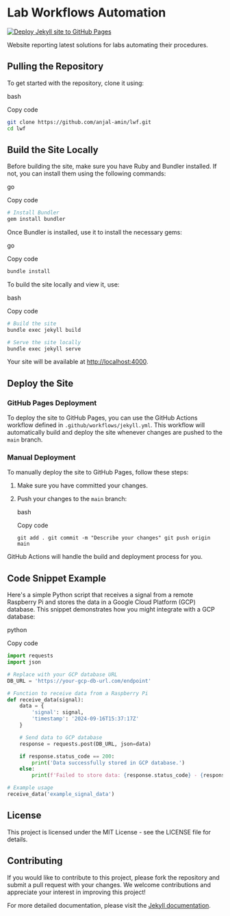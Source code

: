 Lab Workflows Automation
========================

[![Deploy Jekyll site to GitHub Pages](https://github.com/anjal-amin/lwf/actions/workflows/jekyll.yml/badge.svg)](https://github.com/anjal-amin/lwf/actions/workflows/jekyll.yml)

Website reporting latest solutions for labs automating their procedures.

Pulling the Repository
----------------------

To get started with the repository, clone it using:

bash

Copy code

````bash
git clone https://github.com/anjal-amin/lwf.git
cd lwf
````

Build the Site Locally
----------------------

Before building the site, make sure you have Ruby and Bundler installed. If not, you can install them using the following commands:

go

Copy code

````bash
# Install Bundler
gem install bundler
````

Once Bundler is installed, use it to install the necessary gems:

go

Copy code

````bash
bundle install
````

To build the site locally and view it, use:

bash

Copy code

````bash
# Build the site
bundle exec jekyll build

# Serve the site locally
bundle exec jekyll serve
````

Your site will be available at <http://localhost:4000>.

Deploy the Site
---------------

### GitHub Pages Deployment

To deploy the site to GitHub Pages, you can use the GitHub Actions workflow defined in `.github/workflows/jekyll.yml`. This workflow will automatically build and deploy the site whenever changes are pushed to the `main` branch.

### Manual Deployment

To manually deploy the site to GitHub Pages, follow these steps:

1.  Make sure you have committed your changes.

2.  Push your changes to the `main` branch:

    bash

    Copy code

    `git add .
    git commit -m "Describe your changes"
    git push origin main`

GitHub Actions will handle the build and deployment process for you.

Code Snippet Example
--------------------

Here's a simple Python script that receives a signal from a remote Raspberry Pi and stores the data in a Google Cloud Platform (GCP) database. This snippet demonstrates how you might integrate with a GCP database:

python

Copy code

````python
import requests
import json

# Replace with your GCP database URL
DB_URL = 'https://your-gcp-db-url.com/endpoint'

# Function to receive data from a Raspberry Pi
def receive_data(signal):
    data = {
        'signal': signal,
        'timestamp': '2024-09-16T15:37:17Z'
    }

    # Send data to GCP database
    response = requests.post(DB_URL, json=data)

    if response.status_code == 200:
        print('Data successfully stored in GCP database.')
    else:
        print(f'Failed to store data: {response.status_code} - {response.text}')

# Example usage
receive_data('example_signal_data')
````

License
-------

This project is licensed under the MIT License - see the LICENSE file for details.

Contributing
------------

If you would like to contribute to this project, please fork the repository and submit a pull request with your changes. We welcome contributions and appreciate your interest in improving this project!

For more detailed documentation, please visit the [Jekyll documentation](https://jekyllrb.com/docs/).
